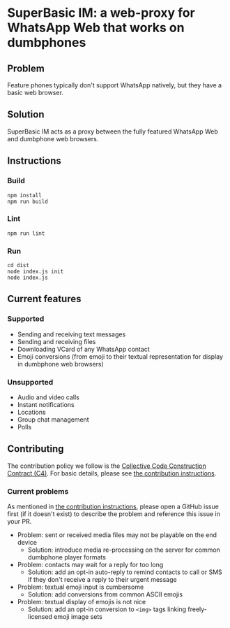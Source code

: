 # SuperBasic IM: a web-proxy for WhatsApp Web that works on dumbphones

## Problem
Feature phones typically don't support WhatsApp natively,
but they have a basic web browser.

## Solution
SuperBasic IM acts as a proxy
between the fully featured WhatsApp Web and dumbphone web browsers.

## Instructions
### Build
```
npm install
npm run build
```
### Lint
```
npm run lint
```
### Run
```
cd dist
node index.js init
node index.js
```

## Current features
### Supported
* Sending and receiving text messages
* Sending and receiving files
* Downloading VCard of any WhatsApp contact
* Emoji conversions (from emoji to their textual representation for display in dumbphone web browsers)

### Unsupported
* Audio and video calls
* Instant notifications
* Locations
* Group chat management
* Polls

## Contributing
The contribution policy we follow is the [Collective Code Construction Contract (C4)](https://rfc.zeromq.org/spec/42/).
For basic details, please see [the contribution instructions](./CONTRIBUTING.md).

### Current problems
As mentioned in [the contribution instructions](./CONTRIBUTING.md), please open a GitHub issue first (if it doesn't exist)
to describe the problem and reference this issue in your PR.

* Problem: sent or received media files may not be playable on the end device
    * Solution: introduce media re-processing on the server for common dumbphone player formats
* Problem: contacts may wait for a reply for too long
    * Solution: add an opt-in auto-reply to remind contacts to call or SMS if they don't receive a reply to their urgent message
* Problem: textual emoji input is cumbersome
    * Solution: add conversions from common ASCII emojis
* Problem: textual display of emojis is not nice
    * Solution: add an opt-in conversion to `<img>` tags linking freely-licensed emoji image sets